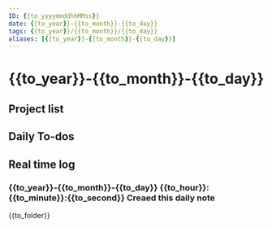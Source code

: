 ```yaml
---
ID: {{to_yyyymmddhhMMss}}
date: {{to_year}}-{{to_month}}-{{to_day}}
tags: {{to_year}}/{{to_month}}/{{to_day}}
aliases: [{{to_year}}-{{to_month}}-{{to_day}}]
---
```

# {{to_year}}-{{to_month}}-{{to_day}}

## Project list

## Daily To-dos

## Real time log

### {{to_year}}-{{to_month}}-{{to_day}} {{to_hour}}:{{to_minute}}:{{to_second}} Creaed this daily note

{{to_folder}}


